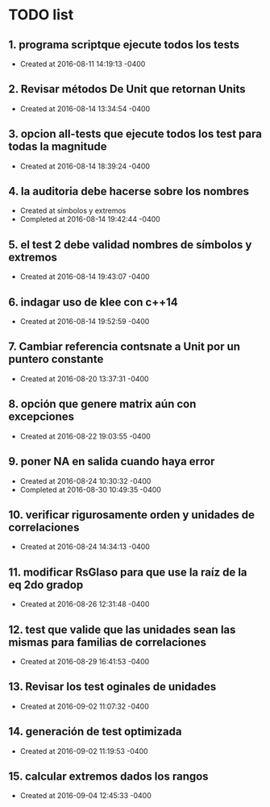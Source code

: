 # TODO list
## 1. programa scriptque ejecute todos los tests
- Created at   2016-08-11 14:19:13 -0400

## 2. Revisar métodos De Unit que retornan Units
- Created at   2016-08-14 13:34:54 -0400

## 3. opcion all-tests que ejecute todos los test para todas la magnitude
- Created at   2016-08-14 18:39:24 -0400

## 4. la auditoria debe hacerse sobre los nombres
- Created at    símbolos y extremos
- Completed at 2016-08-14 19:42:44 -0400

## 5. el test 2 debe validad nombres de símbolos y extremos
- Created at   2016-08-14 19:43:07 -0400

## 6. indagar uso de klee con c++14
- Created at   2016-08-14 19:52:59 -0400

## 7. Cambiar referencia contsnate a Unit por un puntero constante
- Created at   2016-08-20 13:37:31 -0400

## 8. opción que genere matrix aún con excepciones
- Created at   2016-08-22 19:03:55 -0400

## 9. poner NA en salida cuando haya error
- Created at   2016-08-24 10:30:32 -0400
- Completed at 2016-08-30 10:49:35 -0400

## 10. verificar rigurosamente orden y unidades de correlaciones
- Created at   2016-08-24 14:34:13 -0400

## 11. modificar RsGlaso para que use la raíz de la eq 2do gradop
- Created at   2016-08-26 12:31:48 -0400

## 12. test que valide que las unidades sean las mismas para familias de correlaciones
- Created at   2016-08-29 16:41:53 -0400

## 13. Revisar los test oginales de unidades
- Created at   2016-09-02 11:07:32 -0400

## 14. generación de test optimizada
- Created at   2016-09-02 11:19:53 -0400

## 15. calcular extremos dados los rangos
- Created at   2016-09-04 12:45:33 -0400

